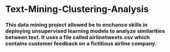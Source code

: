 # Text-Mining-Clustering-Analysis
### This data mining project allowed be to enchance skills in deploying unsupervised learning models to analyze similarities between text. It uses a file called airlinetweets.csv which contains customer feedback on a fictitious airline company.
